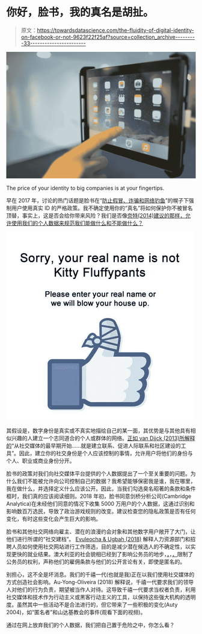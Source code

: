 # 你好，脸书，我的真名是胡扯。

> 原文：<https://towardsdatascience.com/the-fluidity-of-digital-identity-on-facebook-or-not-9623f22f25af?source=collection_archive---------33----------------------->

![](img/2a0c7df95ca959674e18454771180f21.png)

The price of your identity to big companies is at your fingertips.

早在 2017 年，讨论的热门话题是脸书在“[防止假冒、诈骗和网络钓鱼](https://www.facebook.com/help/112146705538576)”的幌子下强制用户使用真实 ID 的严格政策。我不确定使用你的“真名”将如何保护你不被冒名顶替，事实上，这是否会给你带来风险？我们是否像[奈特(2014)建议的那样，允许使用我们的个人数据来规范我们能做什么和不能做什么？](https://doi.org/10.1177%2F1354856514536365)

![](img/fbc1ea796a0fd2499c7adad817f2ce0e.png)

其假设是，数字身份是真实或不真实地描绘自己的某一面，其优势是与其他具有相似兴趣的人建立一个志同道合的个人或群体的网络。[正如 van Dijck (2013)所解释的](https://doi-org.ezproxy.uws.edu.au/10.1177%2F0163443712468605)“从社交媒体的最早期开始……就是建立联系、促进人际联系和社区建设的工具”。因此，建立你的社交身份是个人应该控制的事情，允许用户将他们的身份与个人、职业或商业身份分开。

脸书的政策对我们向社交媒体平台提供的个人数据提出了一个至关重要的问题。为什么我们不能被允许向公司控制自己的数据？我希望能够保密我是谁，我在哪里，我在做什么，并选择定义什么应该公开。因此，当我们勾选臭名昭著的条款和条件框时，我们真的应该阅读细则。2018 年初，脸书同意剑桥分析公司(Cambridge Analytica)在未经他们同意的情况下收集 5000 万用户的个人数据，这通过识别和影响数百万选民，导致了政治游戏规则的改变。建议检查您的隐私政策是否有任何变化，有时这些变化会产生巨大的影响。

脸书和其他社交网络向雇主、潜在的浪漫约会对象和其他数字用户敞开了大门，让他们进行所谓的“社交建档”。 [Evuleocha & Ugbah (2018)](http://ezproxy.uws.edu.au/login?url=http://search.ebscohost.com/login.aspx?direct=true&db=bth&AN=129955956&site=ehost-live&scope=site) 解释人力资源部门和招聘人员如何使用社交网站进行工作筛选，目的是减少潜在候选人的不确定性，以实现更快的就业结果。澳大利亚的社会貌相已经到了影响公务员的地步，[，](https://www.govnews.com.au/public-servants-not-liking-new-social-media-restrictions/)，[，](https://www.apsc.gov.au/making-public-comment-social-media-guide-employees)限制了公务员的权利，声称他们的雇佣条款与他们的公开言论有关，即使是匿名的。

别担心，这不全是坏消息。我们的千禧一代(也就是我)正在以我们使用社交媒体的方式创造社会影响。Au-Yong-Oliveira (2018) 解释说，千禧一代要求我们的领导人对他们的行为负责，期望被当作人对待。这导致千禧一代要求当权者负责，利用社交媒体和技术作为行动主义或黑客行动主义的工具，以保持这些强大机构的透明度。虽然其中一些活动不是合法进行的，但它带来了一些积极的变化(Auty 2004)，如“匿名者”和山达基教会的事件(观看下面的视频)。

通过在网上放弃我们的个人数据，我们把自己置于危险之中，你怎么看？